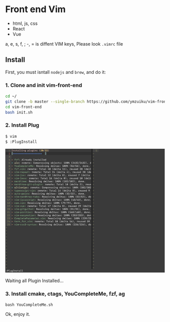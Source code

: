 # Front end Vim

- html, js, css
- React
- Vue

a, e, s, f, ; -, = is diffent VIM keys, Please look `.vimrc` file

## Install

First, you must isntall `nodejs` and `brew`, and do it:

### 1. Clone and init vim-front-end

```sh
cd ~/
git clone -b master --single-branch https://github.com/ymzuiku/vim-front-end
cd vim-front-end
bash init.sh
```

### 2. Install Plug

```sh
$ vim
$ :PlugInstall
```
![](./img/installPlug.png)

Waiting all Plugin Installed...

### 3. Install cmake, ctags, YouCompleteMe, fzf, ag
```
bash YouCompleteMe.sh
```

Ok, enjoy it.
